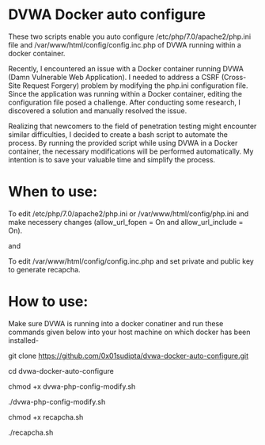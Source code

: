 # DVWA Docker auto configure

These two scripts enable you auto configure /etc/php/7.0/apache2/php.ini file and /var/www/html/config/config.inc.php of DVWA running within a docker container.

Recently, I encountered an issue with a Docker container running DVWA (Damn Vulnerable Web Application). I needed to address a CSRF (Cross-Site Request Forgery) problem by modifying the php.ini configuration file. Since the application was running within a Docker container, editing the configuration file posed a challenge. After conducting some research, I discovered a solution and manually resolved the issue.

Realizing that newcomers to the field of penetration testing might encounter similar difficulties, I decided to create a bash script to automate the process. By running the provided script while using DVWA in a Docker container, the necessary modifications will be performed automatically. My intention is to save your valuable time and simplify the process.

# When to use:

To edit /etc/php/7.0/apache2/php.ini or /var/www/html/config/php.ini and make necessery changes (allow_url_fopen = On and allow_url_include = On).

and

To edit /var/www/html/config/config.inc.php and set private and public key to generate recapcha.


# How to use:

Make sure DVWA is running into a docker conatiner and run these commands given below into your host machine on which docker has been installed-

git clone https://github.com/0x01sudipta/dvwa-docker-auto-configure.git

cd dvwa-docker-auto-configure

chmod +x dvwa-php-config-modify.sh 

./dvwa-php-config-modify.sh 

chmod +x recapcha.sh

./recapcha.sh
